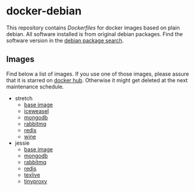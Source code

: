 docker-debian
=============

This repository contains _Dockerfiles_ for docker images based on plain debian.
All software installed is from original debian packages.
Find the software version in the
[debian package search](https://www.debian.org/distrib/packages#search_packages).

Images
------

Find below a list of images. If you use one of those images, please assure
that it is starred on [docker hub](https://hub.docker.com/u/pl31/).
Otherwise it might get deleted at the next maintenance schedule.

- stretch
  - [base image](stretch/debian/README.md)
  - [iceweasel](stretch/debian-iceweasel/README.md)
  - [mongodb](stretch/debian-mongodb/README.md)
  - [rabbitmq](stretch/debian-rabbitmq/README.md)
  - [redis](stretch/debian-redis/README.md)
  - [wine](stretch/debian-wine/README.md)
- jessie
  - [base image](jessie/debian/README.md)
  - [mongodb](jessie/debian-mongodb/README.md)
  - [rabbitmq](jessie/debian-rabbitmq/README.md)
  - [redis](jessie/debian-redis/README.md)
  - [texlive](jessie/debian-texlive/README.md)
  - [tinyproxy](jessie/debian-tinyproxy/README.md)
